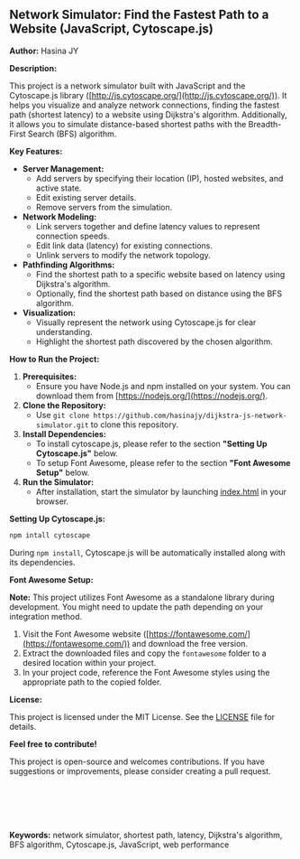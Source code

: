 ## Network Simulator: Find the Fastest Path to a Website (JavaScript, Cytoscape.js)

**Author:** Hasina JY

**Description:**

This project is a network simulator built with JavaScript and the Cytoscape.js library ([http://js.cytoscape.org/](http://js.cytoscape.org/)). It helps you visualize and analyze network connections, finding the fastest path (shortest latency) to a website using Dijkstra's algorithm. Additionally, it allows you to simulate distance-based shortest paths with the Breadth-First Search (BFS) algorithm.

**Key Features:**

* **Server Management:** 
    * Add servers by specifying their location (IP), hosted websites, and active state.
    * Edit existing server details.
    * Remove servers from the simulation.
* **Network Modeling:**
    * Link servers together and define latency values to represent connection speeds.
    * Edit link data (latency) for existing connections.
    * Unlink servers to modify the network topology.
* **Pathfinding Algorithms:**
    * Find the shortest path to a specific website based on latency using Dijkstra's algorithm.
    * Optionally, find the shortest path based on distance using the BFS algorithm.
* **Visualization:**
    * Visually represent the network using Cytoscape.js for clear understanding.
    * Highlight the shortest path discovered by the chosen algorithm.

**How to Run the Project:**

1. **Prerequisites:**
    * Ensure you have Node.js and npm installed on your system. You can download them from [https://nodejs.org/](https://nodejs.org/).
2. **Clone the Repository:** 
   * Use `git clone https://github.com/hasinajy/dijkstra-js-network-simulator.git` to clone this repository.
3. **Install Dependencies:**
    * To install cytoscape.js, please refer to the section **"Setting Up Cytoscape.js"** below.
    * To setup Font Awesome, please refer to the section **"Font Awesome Setup"** below.
4. **Run the Simulator:**
    * After installation, start the simulator by launching [index.html](./src/index.html) in your browser.

**Setting Up Cytoscape.js:**

```bash
npm intall cytoscape
```
During `npm install`, Cytoscape.js will be automatically installed along with its dependencies.

**Font Awesome Setup:**

**Note:** This project utilizes Font Awesome as a standalone library during development. You might need to update the path depending on your integration method.

1. Visit the Font Awesome website ([https://fontawesome.com/](https://fontawesome.com/)) and download the free version.
2. Extract the downloaded files and copy the `fontawesome` folder to a desired location within your project. 
3. In your project code, reference the Font Awesome styles using the appropriate path to the copied folder. 

**License:**

This project is licensed under the MIT License. See the [LICENSE](./LICENSE.md) file for details.

**Feel free to contribute!**

This project is open-source and welcomes contributions. If you have suggestions or improvements, please consider creating a pull request.


<br><br><br><br>


**Keywords:** network simulator, shortest path, latency, Dijkstra's algorithm, BFS algorithm, Cytoscape.js, JavaScript, web performance
